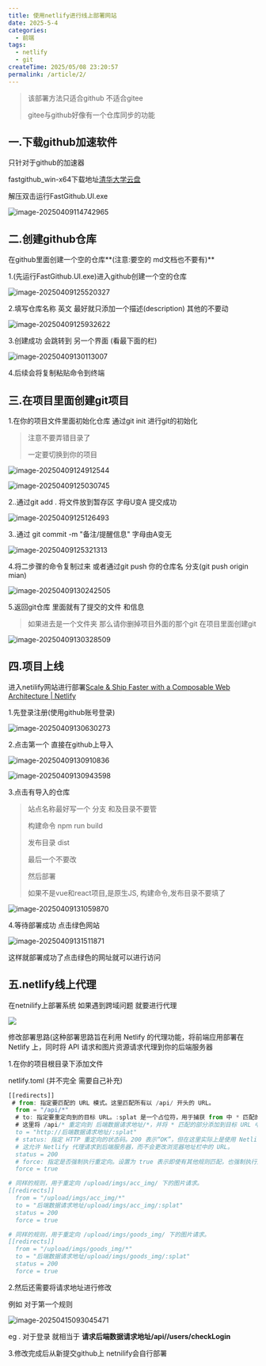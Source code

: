 ```yaml
---
title: 使用netlify进行线上部署网站
date: 2025-5-4
categories:
  - 前端
tags:
  - netlify
  - git
createTime: 2025/05/08 23:20:57
permalink: /article/2/
---
```


> 该部署方法只适合github 不适合gitee
>
> gitee与github好像有一个仓库同步的功能

## 一.下载github加速软件

只针对于github的加速器

fastgithub_win-x64下载地址[清华大学云盘](https://cloud.tsinghua.edu.cn/d/df482a15afb64dfeaff8/files/?p=%2Ffastgithub_win-x64.zip)

解压双击运行FastGithub.UI.exe

![image-20250409114742965](./img/image-20250409114742965.png)

## 二.创建github仓库

在github里面创建一个空的仓库**(注意:要空的 md文档也不要有)**

1.(先运行FastGithub.UI.exe)进入github创建一个空的仓库 

![image-20250409125520327](./img/image-20250409125520327.png)

2.填写仓库名称 英文   最好就只添加一个描述(description) 其他的不要动

![image-20250409125932622](./img/image-20250409125932622.png)

3.创建成功 会跳转到 另一个界面 (看最下面的栏)

![image-20250409130113007](./img/image-20250409130113007.png) 

4.后续会将复制粘贴命令到终端

## 三.在项目里面创建git项目

1.在你的项目文件里面初始化仓库 通过git  init 进行git的初始化

> 注意不要弄错目录了
>
> 一定要切换到你的项目

![image-20250409124912544](./img/image-20250409124912544.png)

![image-20250409125030745](./img/image-20250409125030745.png)

2..通过git add . 将文件放到暂存区  字母U变A 提交成功

![image-20250409125126493](./img/image-20250409125126493.png)

3..通过 git commit -m "备注/提醒信息"    字母由A变无 

![image-20250409125321313](./img/image-20250409125321313.png)

4.将二步骤的命令复制过来 或者通过git push 你的仓库名 分支(git push origin mian)

![image-20250409130242505](./img/image-20250409130242505.png)

5.返回git仓库 里面就有了提交的文件 和信息 

> 如果进去是一个文件夹 那么请你删掉项目外面的那个git 在项目里面创建git

![image-20250409130328509](./img/image-20250409130328509.png)

## 四.项目上线

进入netilify网站进行部署[Scale & Ship Faster with a Composable Web Architecture | Netlify](https://www.netlify.com/)

1.先登录注册(使用github账号登录)

![image-20250409130630273](./img/image-20250409130630273.png)

2.点击第一个 直接在github上导入

![image-20250409130910836](./img/image-20250409130910836.png)

![image-20250409130943598](./img/image-20250409130943598.png)

3.点击有导入的仓库

> 站点名称最好写一个   分支 和及目录不要管
>
> 构建命令 npm run build 
>
> 发布目录 dist
>
> 最后一个不要改
>
> 然后部署
>
> 如果不是vue和react项目,是原生JS,  构建命令,发布目录不要填了
>

![image-20250409131059870](./img/image-20250409131059870.png)

4.等待部署成功 点击绿色网站

![image-20250409131511871](./img/image-20250409131511871.png)

这样就部署成功了点击绿色的网址就可以进行访问

## 五.netlify线上代理

在netnilify上部署系统 如果遇到跨域问题 就要进行代理

![](./img/9900f3e79079c68f94222b0b997cb85c.png)

修改部署思路(这种部署思路旨在利用 Netlify 的代理功能，将前端应用部署在 Netlify 上，同时将 API 请求和图片资源请求代理到你的后端服务器

1.在你的项目根目录下添加文件

netlify.toml   (并不完全 需要自己补充)

```js
[[redirects]]
 # from: 指定要匹配的 URL 模式。这里匹配所有以 /api/ 开头的 URL。
  from = "/api/*"
  # to: 指定要重定向到的目标 URL。:splat 是一个占位符，用于捕获 from 中 * 匹配的部分。
  # 这里将 /api/* 重定向到 后端数据请求地址/*，并将 * 匹配的部分添加到目标 URL 中。
  to = "http://后端数据请求地址/:splat"
  # status: 指定 HTTP 重定向的状态码。200 表示“OK”，但在这里实际上是使用 Netlify 的代理功能，而不是真正的重定向。
  # 这允许 Netlify 代理请求到后端服务器，而不会更改浏览器地址栏中的 URL。
  status = 200
  # force: 指定是否强制执行重定向。设置为 true 表示即使有其他规则匹配，也强制执行此重定向。
  force = true

# 同样的规则，用于重定向 /upload/imgs/acc_img/ 下的图片请求。
[[redirects]]
  from = "/upload/imgs/acc_img/*"
  to = "后端数据请求地址/upload/imgs/acc_img/:splat"
  status = 200
  force = true

# 同样的规则，用于重定向 /upload/imgs/goods_img/ 下的图片请求。
[[redirects]]
  from = "/upload/imgs/goods_img/*"
  to = "后端数据请求地址/upload/imgs/goods_img/:splat"
  status = 200
  force = true
```

2.然后还需要将请求地址进行修改

例如 对于第一个规则

![image-20250415093045471](./img/image-20250415093045471.png)

eg . 对于登录 就相当于  **请求后端数据请求地址/api//users/checkLogin**

3.修改完成后从新提交github上  netnilify会自行部署






